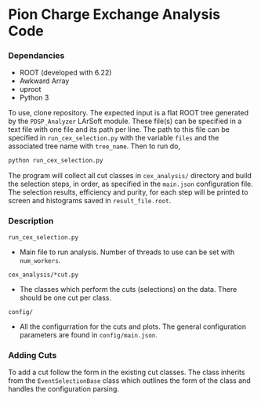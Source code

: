 # Pion Charge Exchange Analysis Code

### Dependancies
* ROOT (developed with 6.22)
* Awkward Array
* uproot 
* Python 3

To use, clone repository. The expected input is a flat ROOT
tree generated by the `PDSP_Analyzer` LArSoft module. These 
file(s) can be specified in a text file with one file and 
its path per line. The path to this file can be specified in
`run_cex_selection.py` with the variable `files` and the
associated tree name with `tree_name`. Then to run do,

```bash
python run_cex_selection.py
```

The program will collect all cut classes in `cex_analysis/` 
directory and build the selection steps, in order, as 
specified in the `main.json` configuration file. The 
selection results, efficiency and purity, for each step
will be printed to screen and histograms saved in 
`result_file.root`.

### Description

`run_cex_selection.py`
* Main file to run analysis. Number of threads to use can
  be set with `num_workers`.
  
`cex_analysis/*cut.py`
* The classes which perform the cuts (selections) on the 
  data. There should be one cut per class.
  
`config/`
* All the configurration for the cuts and plots. The general
  configuration parameters are found in `config/main.json`.
  
### Adding Cuts

To add a cut follow the form in the existing cut classes. 
The class inherits from the `EventSelectionBase` class which 
outlines the form of the class and handles the configuration
parsing. 